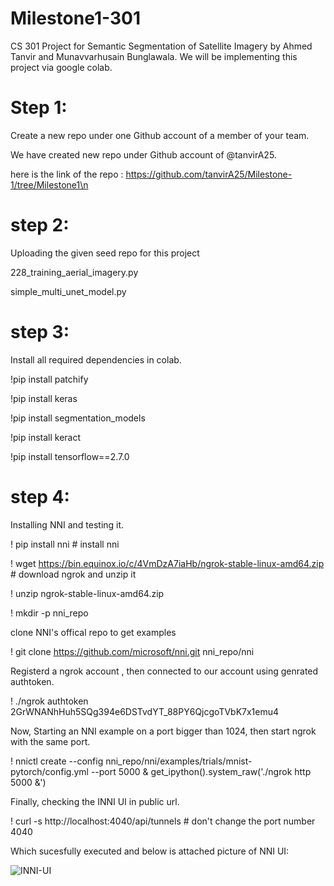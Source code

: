 # Milestone1-301

CS 301 Project for Semantic Segmentation of Satellite Imagery by Ahmed Tanvir and Munavvarhusain Bunglawala.
We will be implementing this project via google colab. 

# Step 1: 
Create a new repo under one Github account of a member of your team.

We have created new repo under Github account of @tanvirA25.

here is the link of the repo : https://github.com/tanvirA25/Milestone-1/tree/Milestone1\n

# step 2:
Uploading the given seed repo for this project

228_training_aerial_imagery.py

simple_multi_unet_model.py

# step 3:  

Install all required dependencies in colab. 

!pip install patchify

!pip install keras

!pip install segmentation_models

!pip install keract

!pip install tensorflow==2.7.0

# step 4: 
Installing NNI and testing it. 

! pip install nni # install nni

! wget https://bin.equinox.io/c/4VmDzA7iaHb/ngrok-stable-linux-amd64.zip    # download ngrok and unzip it

! unzip ngrok-stable-linux-amd64.zip

! mkdir -p nni_repo

clone NNI's offical repo to get examples

! git clone https://github.com/microsoft/nni.git nni_repo/nni          

Registerd a ngrok account , then connected to our account using genrated authtoken.

! ./ngrok authtoken 2GrWNANhHuh5SQg394e6DSTvdYT_88PY6QjcgoTVbK7x1emu4   

Now, Starting an NNI example on a port bigger than 1024, then start ngrok with the same port.

! nnictl create --config nni_repo/nni/examples/trials/mnist-pytorch/config.yml --port 5000 & get_ipython().system_raw('./ngrok http 5000 &') 

Finally, checking the INNI UI in public url. 

! curl -s http://localhost:4040/api/tunnels # don't change the port number 4040

Which sucesfully executed and below is attached picture of NNI UI:

![INNI-UI](https://user-images.githubusercontent.com/113075133/198894843-c4c649de-a6a7-434d-8af8-c5ae8b6b72bd.png)

